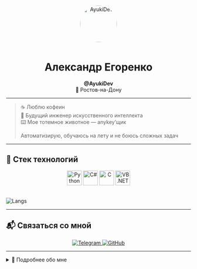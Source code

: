 <div align="center">

<img src="https://i.ibb.co/7JVHYpL4/1.png" width="100" alt="AyukiDev" style="border-radius:50%; margin-bottom: 12px;" />

# Александр Егоренко
**@AyukiDev**  
📍 Ростов-на-Дону

</div>

---

> ☕ Люблю кофеин  
> 🧠 Будущий инженер искусственного интеллекта  
> ⌨️ Мое тотемное животное — anykey’щик  
>  
> Автоматизирую, обучаюсь на лету и не боюсь сложных задач

---

## 💼 Стек технологий

<p align="center">
  <img src="https://cdn.jsdelivr.net/gh/devicons/devicon/icons/python/python-original.svg" width="40" title="Python"/>
  <img src="https://cdn.jsdelivr.net/gh/devicons/devicon/icons/csharp/csharp-original.svg" width="40" title="C#"/>
  <img src="https://cdn.jsdelivr.net/gh/devicons/devicon/icons/c/c-original.svg" width="40" title="C"/>
  <img src="https://upload.wikimedia.org/wikipedia/commons/4/40/VB.NET_Logo.svg" width="40" title="VB.NET"/>
</p>

<br align="center">
<img alt="Langs" src="https://github-readme-stats.vercel.app/api/top-langs/?username=ayukistudio&langs_count=8&theme=react&layout=compact">
<br>

---

## 📬 Связаться со мной

<p align="center">
  <a href="https://t.me/AyukiDev" target="_blank">
    <img src="https://img.shields.io/badge/Telegram-AyukiDev-229ED9?style=for-the-badge&logo=telegram&logoColor=white" alt="Telegram" />
  </a>
  <a href="https://github.com/ayukistudio" target="_blank">
    <img src="https://img.shields.io/badge/GitHub-ayukistudio-23272f?style=for-the-badge&logo=github&logoColor=white" alt="GitHub" />
  </a>
</p>

---

<details>
  <summary>🧾 Подробнее обо мне</summary>
  <br>
  <ul>
    <li>📚 Изучаю ИИ, машинное обучение и DevOps</li>
    <li>⚙️ Обожаю автоматизацию и чистый, читаемый код</li>
    <li>🤝 Открыт к новым знакомствам, сотрудничеству и интересным проектам</li>
    <li>🌍 Стремлюсь улучшать мир с помощью технологий</li>
  </ul>
</details>
